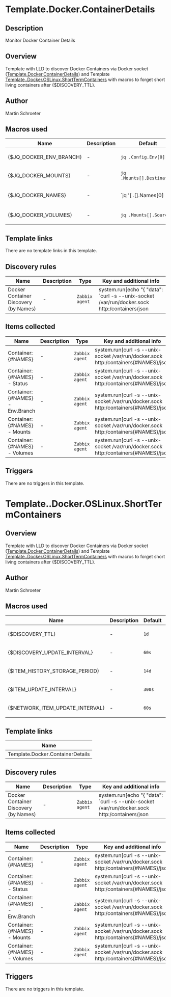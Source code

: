 # Template.Docker.ContainerDetails

## Description

Monitor Docker Container Details

## Overview

Template with LLD to discover Docker Containers via Docker socket ([Template.Docker.ContainerDetails](http://127.0.0.1/zabbix/templates.php?form=update&templateid=10264&groupid=1)) and Template [Template..Docker.OSLinux.ShortTermContainers](http://127.0.0.1/zabbix/templates.php?form=update&templateid=10265&groupid=1) with macros to forget short living containers after {$DISCOVERY\_TTL}.


 



## Author

Martin Schroeter

## Macros used

|Name|Description|Default|Type|
|----|-----------|-------|----|
|{$JQ_DOCKER_ENV_BRANCH}|<p>-</p>|`jq .Config.Env[0]`|Text macro|
|{$JQ_DOCKER_MOUNTS}|<p>-</p>|`jq .Mounts[].Destination`|Text macro|
|{$JQ_DOCKER_NAMES}|<p>-</p>|`jq '[ .[].Names[0]|{ "{#NAMES}": .} ]'`|Text macro|
|{$JQ_DOCKER_VOLUMES}|<p>-</p>|`jq .Mounts[].Source`|Text macro|
## Template links

There are no template links in this template.

## Discovery rules

|Name|Description|Type|Key and additional info|
|----|-----------|----|----|
|Docker Container Discovery (by Names)|<p>-</p>|`Zabbix agent`|system.run[echo "{ \"data\": `curl -s --unix-socket /var/run/docker.sock http:/containers/json| {$JQ_DOCKER_NAMES}` }"]<p>Update: {$DISCOVERY_UPDATE_INTERVAL}</p>|
## Items collected

|Name|Description|Type|Key and additional info|
|----|-----------|----|----|
|Container: {#NAMES}|<p>-</p>|`Zabbix agent`|system.run[curl -s --unix-socket /var/run/docker.sock http:/containers{#NAMES}/json| jq .Created]<p>Update: 30s</p><p>LLD</p>|
|Container: {#NAMES} - Status|<p>-</p>|`Zabbix agent`|system.run[curl -s --unix-socket /var/run/docker.sock http:/containers{#NAMES}/json| jq .State.Status]<p>Update: 30s</p><p>LLD</p>|
|Container: {#NAMES} - Env.Branch|<p>-</p>|`Zabbix agent`|system.run[curl -s --unix-socket /var/run/docker.sock http:/containers{#NAMES}/json| {$JQ_DOCKER_ENV_BRANCH}]<p>Update: 30s</p><p>LLD</p>|
|Container: {#NAMES} - Mounts|<p>-</p>|`Zabbix agent`|system.run[curl -s --unix-socket /var/run/docker.sock http:/containers{#NAMES}/json| {$JQ_DOCKER_MOUNTS}]<p>Update: 30s</p><p>LLD</p>|
|Container: {#NAMES} - Volumes|<p>-</p>|`Zabbix agent`|system.run[curl -s --unix-socket /var/run/docker.sock http:/containers{#NAMES}/json| {$JQ_DOCKER_VOLUMES}]<p>Update: 30s</p><p>LLD</p>|
## Triggers

There are no triggers in this template.

# Template..Docker.OSLinux.ShortTermContainers

## Overview

Template with LLD to discover Docker Containers via Docker socket ([Template.Docker.ContainerDetails](http://127.0.0.1/zabbix/templates.php?form=update&templateid=10264&groupid=1)) and Template [Template..Docker.OSLinux.ShortTermContainers](http://127.0.0.1/zabbix/templates.php?form=update&templateid=10265&groupid=1) with macros to forget short living containers after {$DISCOVERY\_TTL}.


 



## Author

Martin Schroeter

## Macros used

|Name|Description|Default|Type|
|----|-----------|-------|----|
|{$DISCOVERY_TTL}|<p>-</p>|`1d`|Text macro|
|{$DISCOVERY_UPDATE_INTERVAL}|<p>-</p>|`60s`|Text macro|
|{$ITEM_HISTORY_STORAGE_PERIOD}|<p>-</p>|`14d`|Text macro|
|{$ITEM_UPDATE_INTERVAL}|<p>-</p>|`300s`|Text macro|
|{$NETWORK_ITEM_UPDATE_INTERVAL}|<p>-</p>|`60s`|Text macro|
## Template links

|Name|
|----|
|Template.Docker.ContainerDetails|
## Discovery rules

|Name|Description|Type|Key and additional info|
|----|-----------|----|----|
|Docker Container Discovery (by Names)|<p>-</p>|`Zabbix agent`|system.run[echo "{ \"data\": `curl -s --unix-socket /var/run/docker.sock http:/containers/json| {$JQ_DOCKER_NAMES}` }"]<p>Update: {$DISCOVERY_UPDATE_INTERVAL}</p>|
## Items collected

|Name|Description|Type|Key and additional info|
|----|-----------|----|----|
|Container: {#NAMES}|<p>-</p>|`Zabbix agent`|system.run[curl -s --unix-socket /var/run/docker.sock http:/containers{#NAMES}/json| jq .Created]<p>Update: 30s</p><p>LLD</p>|
|Container: {#NAMES} - Status|<p>-</p>|`Zabbix agent`|system.run[curl -s --unix-socket /var/run/docker.sock http:/containers{#NAMES}/json| jq .State.Status]<p>Update: 30s</p><p>LLD</p>|
|Container: {#NAMES} - Env.Branch|<p>-</p>|`Zabbix agent`|system.run[curl -s --unix-socket /var/run/docker.sock http:/containers{#NAMES}/json| {$JQ_DOCKER_ENV_BRANCH}]<p>Update: 30s</p><p>LLD</p>|
|Container: {#NAMES} - Mounts|<p>-</p>|`Zabbix agent`|system.run[curl -s --unix-socket /var/run/docker.sock http:/containers{#NAMES}/json| {$JQ_DOCKER_MOUNTS}]<p>Update: 30s</p><p>LLD</p>|
|Container: {#NAMES} - Volumes|<p>-</p>|`Zabbix agent`|system.run[curl -s --unix-socket /var/run/docker.sock http:/containers{#NAMES}/json| {$JQ_DOCKER_VOLUMES}]<p>Update: 30s</p><p>LLD</p>|
## Triggers

There are no triggers in this template.

